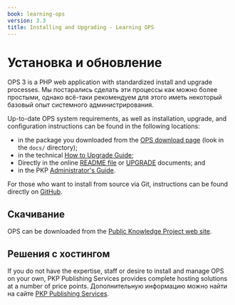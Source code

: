 ```yaml
---
book: learning-ops
version: 3.3
title: Installing and Upgrading - Learning OPS
---
```


# Установка и обновление

OPS 3 is a PHP web application with standardized install and upgrade processes. Мы постарались сделать эти процессы как можно более простыми, однако всё-таки рекомендуем для этого иметь некоторый базовый опыт системного администрирования.

Up-to-date OPS system requirements, as well as installation, upgrade, and configuration instructions can be found in the following locations:

* in the package you downloaded from the [OPS download page](https://pkp.sfu.ca/ops/ops_download/) (look in the `docs/` directory);
* in the technical [How to Upgrade Guide](/dev/upgrade-guide/);
* Directly in the online [README file](https://github.com/pkp/ops/blob/main/docs/README.md) or [UPGRADE](https://github.com/pkp/ops/blob/main/docs/UPGRADE.md) documents; and
* in the PKP [Administrator's Guide](/admin-guide/).

For those who want to install from source via Git, instructions can be found directly on [GitHub](https://github.com/pkp/ops).

## Скачивание

OPS can be downloaded from the [Public Knowledge Project web site](https://pkp.sfu.ca/ops/ops_download/).

## Решения с хостингом

If you do not have the expertise, staff or desire to install and manage OPS on your own, PKP Publishing Services provides complete hosting solutions at a number of price points. Дополнительную информацию можно найти на сайте [PKP Publishing Services](https://pkpservices.sfu.ca).
